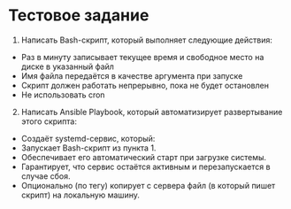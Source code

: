 # Тестовое задание
1.  Написать Bash-скрипт, который выполняет следующие действия:
-  Раз в минуту записывает текущее время и свободное место на диске в указанный файл
-  Имя файла передаётся в качестве аргумента при запуске
- Скрипт должен работать непрерывно, пока не будет остановлен
-  Не использовать cron
2.  Написать Ansible Playbook, который автоматизирует развертывание этого скрипта:
-  Создаёт systemd-сервис, который:
-  Запускает Bash-скрипт из пункта 1.
-  Обеспечивает его автоматический старт при загрузке системы.
-  Гарантирует, что сервис остаётся активным и перезапускается в случае сбоя.
-  Опционально (по тегу) копирует с сервера файл (в который пишет скрипт) на локальную машину.
